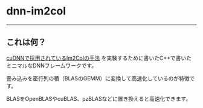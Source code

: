 # dnn-im2col

--- 

## これは何？

[cuDNNで採用されているIm2Colの手法](https://arxiv.org/pdf/1410.0759.pdf) を実験するために書いたC++で書いたミニマルなDNNフレームワークです。 

畳み込みを密行列の積（BLASのGEMM）に変換して高速化しているのが特徴です。 

BLASをOpenBLASやcuBLAS、pzBLASなどに置き換えると高速化できます。 
